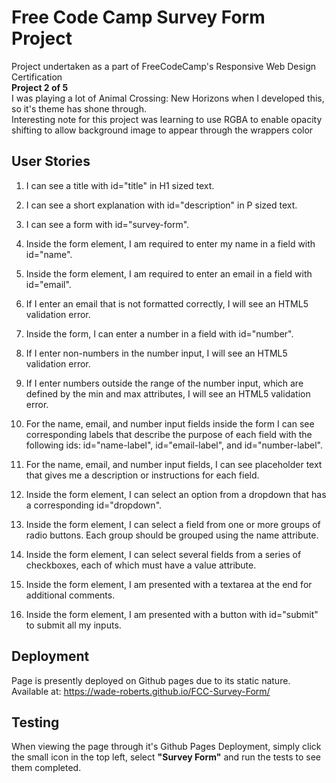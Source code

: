 # Free Code Camp Survey Form Project
Project undertaken as a part of FreeCodeCamp's Responsive Web Design Certification<br>
**Project 2 of 5**<br>
I was playing a lot of Animal Crossing: New Horizons when I developed this, so it's theme has shone through.<br>
Interesting note for this project was learning to use RGBA to enable opacity shifting to allow background image to appear through the wrappers color
## User Stories
1. I can see a title with id="title" in H1 sized text.

1. I can see a short explanation with id="description" in P sized text.

1. I can see a form with id="survey-form".

1. Inside the form element, I am required to enter my name in a field with id="name".

1. Inside the form element, I am required to enter an email in a field with id="email".

1. If I enter an email that is not formatted correctly, I will see an HTML5 validation error.

1. Inside the form, I can enter a number in a field with id="number".

1. If I enter non-numbers in the number input, I will see an HTML5 validation error.

1. If I enter numbers outside the range of the number input, which are defined by the min and max attributes, I will see an HTML5 validation error.

1. For the name, email, and number input fields inside the form I can see corresponding labels that describe the purpose of each field with the following ids: id="name-label", id="email-label", and id="number-label".

1. For the name, email, and number input fields, I can see placeholder text that gives me a description or instructions for each field.

1. Inside the form element, I can select an option from a dropdown that has a corresponding id="dropdown".

1. Inside the form element, I can select a field from one or more groups of radio buttons. Each group should be grouped using the name attribute.

1. Inside the form element, I can select several fields from a series of checkboxes, each of which must have a value attribute.

1. Inside the form element, I am presented with a textarea at the end for additional comments.

1. Inside the form element, I am presented with a button with id="submit" to submit all my inputs.
## Deployment

Page is presently deployed on Github pages due to its static nature. Available at: https://wade-roberts.github.io/FCC-Survey-Form/

## Testing
When viewing the page through it's Github Pages Deployment, simply click the small icon in the top left, select **"Survey Form"** and run the tests to see them completed. 
